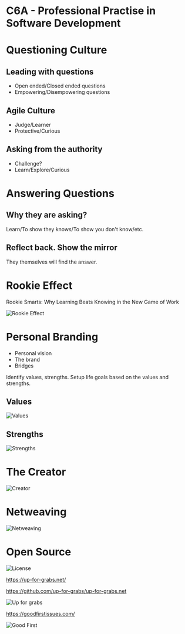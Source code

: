 # C6A - Professional Practise in Software Development

# Questioning Culture

## Leading with questions

- Open ended/Closed ended questions
- Empowering/Disempowering questions

## Agile Culture

- Judge/Learner
- Protective/Curious

## Asking from the authority

- Challenge?
- Learn/Explore/Curious

# Answering Questions

## Why they are asking?

Learn/To show they knows/To show you don't know/etc.

## Reflect back. Show the mirror

They themselves will find the answer.

# Rookie Effect

Rookie Smarts: Why Learning Beats Knowing in the New Game of Work

![Rookie Effect](rookie-effect.png)

# Personal Branding

- Personal vision
- The brand
- Bridges

Identify values, strengths. Setup life goals based on the values and strengths.

## Values

![Values](values.png)

## Strengths

![Strengths](strengths.png)

# The Creator

![Creator](creator.png)

# Netweaving

![Netweaving](netweawing.png)

# Open Source

![License](license.png)

https://up-for-grabs.net/

https://github.com/up-for-grabs/up-for-grabs.net

![Up for grabs](upforgrabs.png)

https://goodfirstissues.com/

![Good First](goodfirst.png)